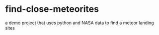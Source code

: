 # find-close-meteorites
a demo project that uses python and NASA data to find a meteor landing sites
